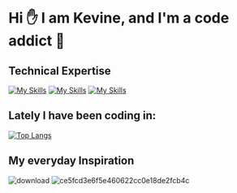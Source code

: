 
 # Hi ✋ I am Kevine, and I'm a code addict 🤭


<!---
Kevinemug/Kevinemug is a ✨ special ✨ repository because its `README.md` (this file) appears on your GitHub profile.
You can click the Preview link to take a look at your changes.
--->

## Technical Expertise
[![My Skills](https://skillicons.dev/icons?i=js,html,css,react)](https://skillicons.dev) 
[![My Skills](https://skillicons.dev/icons?i=java,kotlin,nodejs,figma&theme=light)](https://skillicons.dev)
[![My Skills](https://skillicons.dev/icons?i=java,kotlin,nodejs,tailwind)](https://skillicons.dev)

## Lately I have been coding in:

[![Top Langs](https://github-readme-stats.vercel.app/api/top-langs/?username=anuraghazra&hide_progress=false)](https://github.com/anuraghazra/github-readme-stats)
 
## My everyday Inspiration


![download](https://user-images.githubusercontent.com/98740834/227730064-a2c80c9c-353b-49c9-8c2e-c74632bf9aa3.jpg)
![ce5fcd3e6f5e460622cc0e18de2fcb4c](https://user-images.githubusercontent.com/98740834/227730179-56463396-74e0-4f05-b811-7d71d9ec4606.jpg)
